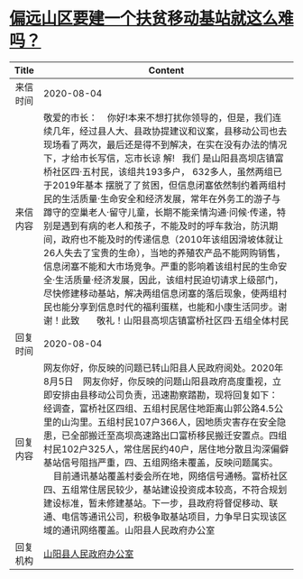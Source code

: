 # <a href="http://www.shangluo.gov.cn/zmhd/ldxxxx.jsp?urltype=leadermail.LeaderMailContentUrl&wbtreeid=1112&leadermailid=6278">偏远山区要建一个扶贫移动基站就这么难吗？</a>
|Title|Content|
|:---:|---|
|来信时间|2020-08-04|
|来信内容|敬爱的市长：    你好!本来不想打扰你领导的，但是，我们连续几年，经过县人大、县政协提建议和议案，县移动公司也去现场看了两次，最后还是得不到解决，在实在没有办法的情况下，才给市长写信，忘市长谅 解!   我们 是山阳县高坝店镇富桥社区四·五村民，该组共193多户， 632多人，虽然两组已于2019年基本 摆脱了了贫困，但信息闭塞依然制约着两组村民的生活质量·生命安全和经济发展，常年在外务工的游子与蹲守的空巢老人·留守儿童，长期不能亲情沟通·问候·传递，特别是遇到有病的老人和孩子，不能及时的呼车救治，防汛期间，政府也不能及时的传递信息（2010年该组因滑坡体就让26人失去了宝贵的生命），当地的养殖农产品不能网购销售，信息闭塞不能和大市场竞争。严重的影响着该组村民的生命安全·生活质量·经济发展，因此，该组村民迫切请求上级部门，尽快修建移动基站，解决两组信息闭塞的落后现象，使两组村民也能分享到信息时代的福利蛋糕，也能和小康生活同步。谢谢！此致       敬礼！山阳县高坝店镇富桥社区四·五组全体村民|
|回复时间|2020-08-04|
|回复内容|网友你好，你反映的问题已转山阳县人民政府阅处。2020年8月5日    网友你好，你反映的问题山阳县政府高度重视，立即安排由县移动公司负责，迅速勘察踏勘，现将回复如下：    经调查，富桥社区四组、五组村民居住地距离山郭公路4.5公里的山沟里。五组村民107户366人，因地质灾害存在安全隐患，已全部搬迁至高坝高速路出口富桥移民搬迁安置点。四组村民102户325人，常住居民约40户，居住地分散且沟深偏僻基站信号阻挡严重，四、五组网络未覆盖，反映问题属实。        目前通讯基站覆盖村委会所在地，网络信号通畅。富桥社区四、五组常住居民较少，基站建设投资成本较高，不符合规划建设标准，暂未修建基站。下一步，县政府将督促移动、联通、电信等通讯公司，积极争取基站项目，力争早日实现该区域的通讯网络覆盖。山阳县人民政府办公室|
|回复机构|<a href="../../categories/agencies/山阳县人民政府办公室.md">山阳县人民政府办公室</a>|